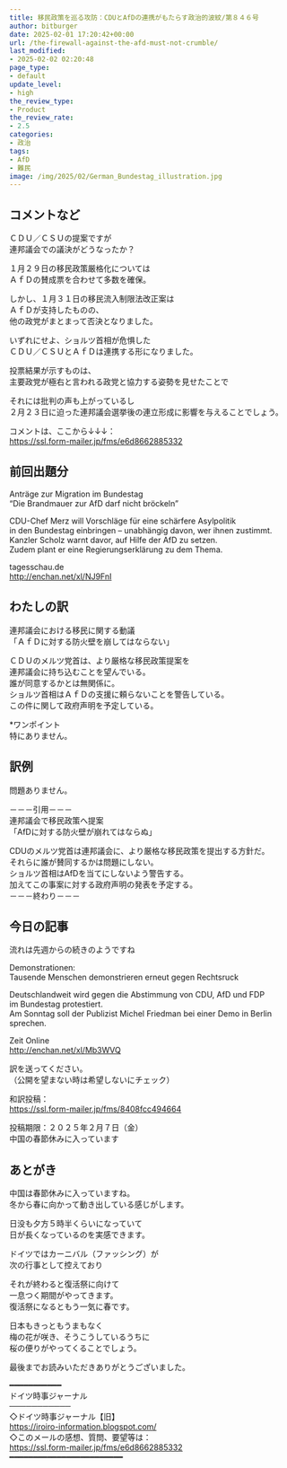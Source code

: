 ```yaml
---
title: 移民政策を巡る攻防：CDUとAfDの連携がもたらす政治的波紋/第８４６号
author: bitburger
date: 2025-02-01 17:20:42+00:00
url: /the-firewall-against-the-afd-must-not-crumble/
last_modified:
- 2025-02-02 02:20:48
page_type:
- default
update_level:
- high
the_review_type:
- Product
the_review_rate:
- 2.5
categories:
- 政治
tags:
- AfD
- 難民
image: /img/2025/02/German_Bundestag_illustration.jpg
---
```

## コメントなど 

ＣＤＵ／ＣＳＵの提案ですが  
連邦議会での議決がどうなったか？

１月２９日の移民政策厳格化については  
ＡｆＤの賛成票を合わせて多数を確保。

しかし、１月３１日の移民流入制限法改正案は  
ＡｆＤが支持したものの、  
他の政党がまとまって否決となりました。

<span class="fz-22px"><span class="bold-red"><span class="marker-under">いずれにせよ、ショルツ首相が危惧した<br />ＣＤＵ／ＣＳＵとＡｆＤは連携する形になりました。</span></span></span>

投票結果が示すものは、  
主要政党が極右と言われる政党と協力する姿勢を見せたことで

それには批判の声も上がっているし  
２月２３日に迫った連邦議会選挙後の連立形成に影響を与えることでしょう。

コメントは、ここから↓↓↓：  
<https://ssl.form-mailer.jp/fms/e6d8662885332>

## 前回出題分 

Anträge zur Migration im Bundestag  
&#8220;Die Brandmauer zur AfD darf nicht bröckeln&#8221;

CDU-Chef Merz will Vorschläge für eine schärfere Asylpolitik  
in den Bundestag einbringen &#8211; unabhängig davon, wer ihnen zustimmt.  
Kanzler Scholz warnt davor, auf Hilfe der AfD zu setzen.  
Zudem plant er eine Regierungserklärung zu dem Thema.

tagesschau.de  
<http://enchan.net/xl/NJ9FnI>

## わたしの訳 

連邦議会における移民に関する動議  
「ＡｆＤに対する防火壁を崩してはならない」

ＣＤＵのメルツ党首は、より厳格な移民政策提案を  
連邦議会に持ち込むことを望んでいる。  
誰が同意するかとは無関係に。  
ショルツ首相はＡｆＤの支援に頼らないことを警告している。  
この件に関して政府声明を予定している。

*ワンポイント  
特にありません。

## 訳例 

問題ありません。

－－－引用－－－  
連邦議会で移民政策へ提案  
「AfDに対する防火壁が崩れてはならぬ」

CDUのメルツ党首は連邦議会に、より厳格な移民政策を提出する方針だ。  
それらに誰が賛同するかは問題にしない。  
ショルツ首相はAfDを当てにしないよう警告する。  
加えてこの事案に対する政府声明の発表を予定する。  
－－－終わり－－－

## 今日の記事 

流れは先週からの続きのようですね

Demonstrationen:  
Tausende Menschen demonstrieren erneut gegen Rechtsruck

Deutschlandweit wird gegen die Abstimmung von CDU, AfD und FDP  
im Bundestag protestiert.  
Am Sonntag soll der Publizist Michel Friedman bei einer Demo in Berlin sprechen.

Zeit Online  
<http://enchan.net/xl/Mb3WVQ>

訳を送ってください。  
（公開を望まない時は希望しないにチェック）

和訳投稿：  
<https://ssl.form-mailer.jp/fms/8408fcc494664>

投稿期限：２０２５年２月７日（金）  
中国の春節休みに入っています

## あとがき 

中国は春節休みに入っていますね。  
冬から春に向かって動き出している感じがします。

日没も夕方５時半くらいになっていて  
日が長くなっているのを実感できます。

ドイツではカーニバル（ファッシング）が  
次の行事として控えており

それが終わると復活祭に向けて  
一息つく期間がやってきます。  
復活祭になるともう一気に春です。

日本もきっともうまもなく  
梅の花が咲き、そうこうしているうちに  
桜の便りがやってくることでしょう。

最後までお読みいただきありがとうございました。

━━━━━━━━━━━  
ドイツ時事ジャーナル  
───────────  
◇ドイツ時事ジャーナル【旧】  
<https://iroiro-information.blogspot.com/>  
◇このメールの感想、質問、要望等は：  
<https://ssl.form-mailer.jp/fms/e6d8662885332>  
━━━━━━━━━━━━━━━━━━━━━━━━